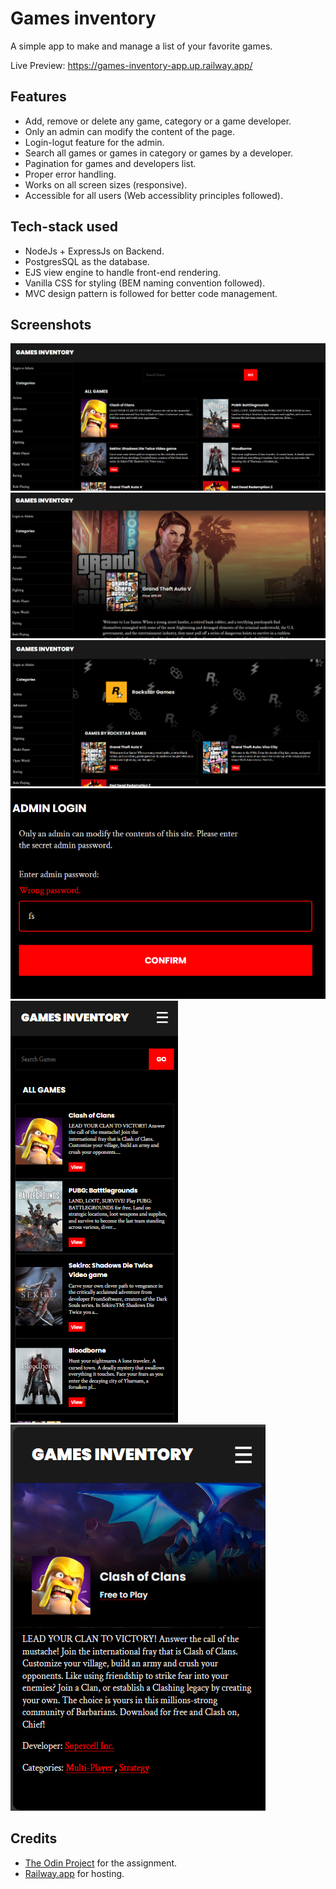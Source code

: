 # Games inventory

A simple app to make and manage a list of your favorite games.

Live Preview: https://games-inventory-app.up.railway.app/

## Features

- Add, remove or delete any game, category or a game developer.
- Only an admin can modify the content of the page.
- Login-logut feature for the admin.
- Search all games or games in category or games by a developer.
- Pagination for games and developers list.
- Proper error handling.
- Works on all screen sizes (responsive).
- Accessible for all users (Web accessiblity principles followed).

## Tech-stack used

- NodeJs + ExpressJs on Backend.
- PostgresSQL as the database.
- EJS view engine to handle front-end rendering.
- Vanilla CSS for styling (BEM naming convention followed).
- MVC design pattern is followed for better code management.

## Screenshots

![Home page](./public/screenshots/homepage.png)
![Game page](./public/screenshots/gamepage.png)
![Developer page](./public/screenshots/developerpage.png)
![Admin login page](./public/screenshots/adminlogin.png)
![Mobile home page](./public/screenshots/homepage-mobile.png)
![Mobile game page](./public/screenshots/gamepage-mobile.png)

## Credits

- [The Odin Project](https://www.theodinproject.com/lessons/node-path-nodejs-inventory-application) for the assignment.
- [Railway.app](https://railway.app) for hosting.
